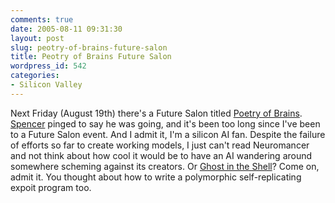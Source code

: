```yaml
---
comments: true
date: 2005-08-11 09:31:30
layout: post
slug: peotry-of-brains-future-salon
title: Peotry of Brains Future Salon
wordpress_id: 542
categories:
- Silicon Valley
---
```


Next Friday (August 19th) there's a Future Salon titled [Poetry of Brains](http://www.futuresalon.org/2005/08/poetry_of_brain.html). [Spencer](http://www.deepdarksee.com/) pinged to say he was going, and it's been too long since I've been to a Future Salon event. And I admit it, I'm a silicon AI fan. Despite the failure of efforts so far to create working models, I just can't read Neuromancer and not think about how cool it would be to have an AI wandering around somewhere scheming against its creators. Or [Ghost in the Shell](http://www.amazon.com/exec/obidos/tg/detail/-/6304493681/104-4927830-6823146?v=glance)? Come on, admit it. You thought about how to write a polymorphic self-replicating expoit program too.
